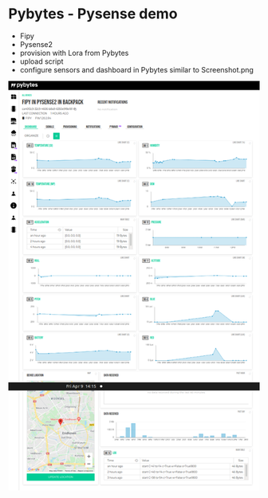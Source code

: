 # Pybytes - Pysense demo
- Fipy
- Pysense2
- provision with Lora from Pybytes
- upload script
- configure sensors and dashboard in Pybytes similar to Screenshot.png

![Pybytes dashboard](Screenshot.png)
